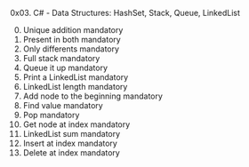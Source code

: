 0x03. C# - Data Structures: HashSet, Stack, Queue, LinkedList

0. Unique addition mandatory
1. Present in both mandatory
2. Only differents mandatory
3. Full stack mandatory
4. Queue it up mandatory
5. Print a LinkedList mandatory
6. LinkedList length mandatory
7. Add node to the beginning mandatory
8. Find value mandatory
9. Pop mandatory
10. Get node at index mandatory
11. LinkedList sum mandatory
12. Insert at index mandatory
13. Delete at index mandatory
